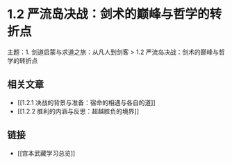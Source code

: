 # 1.2 严流岛决战：剑术的巅峰与哲学的转折点

主题：1. 剑道启蒙与求道之旅：从凡人到剑客 > 1.2 严流岛决战：剑术的巅峰与哲学的转折点

## 相关文章

- [[1.2.1 决战的背景与准备：宿命的相遇与各自的道]]
- [[1.2.2 胜利的内涵与反思：超越胜负的境界]]

## 链接

- [[宫本武藏学习总览]]
